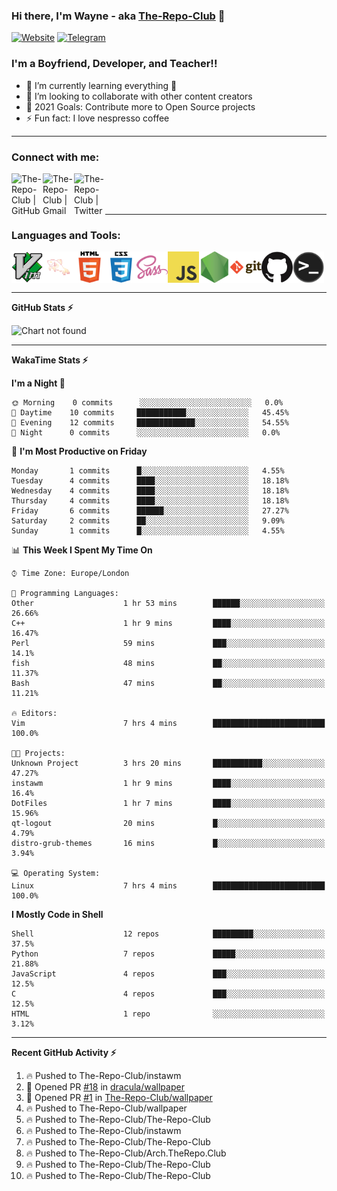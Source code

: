 ### Hi there, I'm Wayne - aka [The-Repo-Club][website] 👋

[![Website](https://img.shields.io/website?label=github.com/The-Repo-Club/&color=orange&style=flat-square&url=https://github.com/The-Repo-Club/)][website]
[![Telegram](https://img.shields.io/badge/Chat%20on-Telegram-orange.svg?color=orange&logo=telegram&style=flat-square)][telegram]

### I'm a Boyfriend, Developer, and Teacher!!

- 🌱 I’m currently learning everything 🤣
- 👯 I’m looking to collaborate with other content creators
- 🥅 2021 Goals: Contribute more to Open Source projects
- ⚡ Fun fact: I love nespresso coffee

---
### Connect with me:

[<img align="left" alt="The-Repo-Club | GitHub" width="50px" src="https://cdn.jsdelivr.net/npm/simple-icons@v3/icons/github.svg" />][website]
[<img align="left" alt="The-Repo-Club | Gmail" width="50px" src="https://cdn.jsdelivr.net/npm/simple-icons@v3/icons/gmail.svg" />][email]
[<img align="left" alt="The-Repo-Club | Twitter" width="50px" src="https://cdn.jsdelivr.net/npm/simple-icons@v3/icons/telegram.svg" />][telegram]

[website]: https://github.com/The-Repo-Club/
[email]: mailto:wayne6324@gmail.com
[telegram]: https://t.me/TheRepoClub

<br />
<br />
<br />

---
### Languages and Tools:

<img align="left" alt="Vim" width="50px" src="https://raw.githubusercontent.com/github/explore/80688e429a7d4ef2fca1e82350fe8e3517d3494d/topics/vim/vim.png" />
<img align="left" alt="Fish" width="50px" src="https://raw.githubusercontent.com/github/explore/80688e429a7d4ef2fca1e82350fe8e3517d3494d/topics/fish/fish.png" />
<img align="left" alt="HTML5" width="50px" src="https://raw.githubusercontent.com/github/explore/80688e429a7d4ef2fca1e82350fe8e3517d3494d/topics/html/html.png" />
<img align="left" alt="CSS3" width="50px" src="https://raw.githubusercontent.com/github/explore/80688e429a7d4ef2fca1e82350fe8e3517d3494d/topics/css/css.png" />
<img align="left" alt="Sass" width="50px" src="https://raw.githubusercontent.com/github/explore/80688e429a7d4ef2fca1e82350fe8e3517d3494d/topics/sass/sass.png" />
<img align="left" alt="JavaScript" width="50px" src="https://raw.githubusercontent.com/github/explore/80688e429a7d4ef2fca1e82350fe8e3517d3494d/topics/javascript/javascript.png" />
<img align="left" alt="Node.js" width="50px" src="https://raw.githubusercontent.com/github/explore/80688e429a7d4ef2fca1e82350fe8e3517d3494d/topics/nodejs/nodejs.png" />
<img align="left" alt="Git" width="50px" src="https://raw.githubusercontent.com/github/explore/80688e429a7d4ef2fca1e82350fe8e3517d3494d/topics/git/git.png" />
<img align="left" alt="GitHub" width="50px" src="https://raw.githubusercontent.com/github/explore/78df643247d429f6cc873026c0622819ad797942/topics/github/github.png" />
<img align="left" alt="Terminal" width="50px" src="https://raw.githubusercontent.com/github/explore/80688e429a7d4ef2fca1e82350fe8e3517d3494d/topics/terminal/terminal.png" />

<br />
<br />
<br />

---

**GitHub Stats ⚡**

![Chart not found](https://github-readme-stats.vercel.app/api?username=The-Repo-Club&theme=tokyonight&show_icons=true&count_private=true&hide_border=true&include_all_commits=true&custom_title=The-Repo-Club%27s+GitHub+Stats)


---

**WakaTime Stats ⚡**

<!--START_SECTION:waka-->
**I'm a Night 🦉** 

```text
🌞 Morning    0 commits      ░░░░░░░░░░░░░░░░░░░░░░░░░   0.0% 
🌆 Daytime    10 commits     ███████████░░░░░░░░░░░░░░   45.45% 
🌃 Evening    12 commits     █████████████░░░░░░░░░░░░   54.55% 
🌙 Night      0 commits      ░░░░░░░░░░░░░░░░░░░░░░░░░   0.0%

```
📅 **I'm Most Productive on Friday** 

```text
Monday       1 commits      █░░░░░░░░░░░░░░░░░░░░░░░░   4.55% 
Tuesday      4 commits      ████░░░░░░░░░░░░░░░░░░░░░   18.18% 
Wednesday    4 commits      ████░░░░░░░░░░░░░░░░░░░░░   18.18% 
Thursday     4 commits      ████░░░░░░░░░░░░░░░░░░░░░   18.18% 
Friday       6 commits      ██████░░░░░░░░░░░░░░░░░░░   27.27% 
Saturday     2 commits      ██░░░░░░░░░░░░░░░░░░░░░░░   9.09% 
Sunday       1 commits      █░░░░░░░░░░░░░░░░░░░░░░░░   4.55%

```


📊 **This Week I Spent My Time On** 

```text
⌚︎ Time Zone: Europe/London

💬 Programming Languages: 
Other                    1 hr 53 mins        ██████░░░░░░░░░░░░░░░░░░░   26.66% 
C++                      1 hr 9 mins         ████░░░░░░░░░░░░░░░░░░░░░   16.47% 
Perl                     59 mins             ███░░░░░░░░░░░░░░░░░░░░░░   14.1% 
fish                     48 mins             ██░░░░░░░░░░░░░░░░░░░░░░░   11.37% 
Bash                     47 mins             ██░░░░░░░░░░░░░░░░░░░░░░░   11.21%

🔥 Editors: 
Vim                      7 hrs 4 mins        █████████████████████████   100.0%

🐱‍💻 Projects: 
Unknown Project          3 hrs 20 mins       ███████████░░░░░░░░░░░░░░   47.27% 
instawm                  1 hr 9 mins         ████░░░░░░░░░░░░░░░░░░░░░   16.4% 
DotFiles                 1 hr 7 mins         ████░░░░░░░░░░░░░░░░░░░░░   15.96% 
qt-logout                20 mins             █░░░░░░░░░░░░░░░░░░░░░░░░   4.79% 
distro-grub-themes       16 mins             █░░░░░░░░░░░░░░░░░░░░░░░░   3.94%

💻 Operating System: 
Linux                    7 hrs 4 mins        █████████████████████████   100.0%

```

**I Mostly Code in Shell** 

```text
Shell                    12 repos            █████████░░░░░░░░░░░░░░░░   37.5% 
Python                   7 repos             █████░░░░░░░░░░░░░░░░░░░░   21.88% 
JavaScript               4 repos             ███░░░░░░░░░░░░░░░░░░░░░░   12.5% 
C                        4 repos             ███░░░░░░░░░░░░░░░░░░░░░░   12.5% 
HTML                     1 repo              ░░░░░░░░░░░░░░░░░░░░░░░░░   3.12%

```



<!--END_SECTION:waka-->

---

**Recent GitHub Activity :zap:**

<!--START_SECTION:activity-->
1. 🔥 Pushed to The-Repo-Club/instawm
2. 💪 Opened PR [#18](https://github.com/dracula/wallpaper/pull/18) in [dracula/wallpaper](https://github.com/dracula/wallpaper)
3. 💪 Opened PR [#1](https://github.com/The-Repo-Club/wallpaper/pull/1) in [The-Repo-Club/wallpaper](https://github.com/The-Repo-Club/wallpaper)
4. 🔥 Pushed to The-Repo-Club/wallpaper
5. 🔥 Pushed to The-Repo-Club/The-Repo-Club
6. 🔥 Pushed to The-Repo-Club/instawm
7. 🔥 Pushed to The-Repo-Club/The-Repo-Club
8. 🔥 Pushed to The-Repo-Club/Arch.TheRepo.Club
9. 🔥 Pushed to The-Repo-Club/The-Repo-Club
10. 🔥 Pushed to The-Repo-Club/The-Repo-Club
<!--END_SECTION:activity-->

